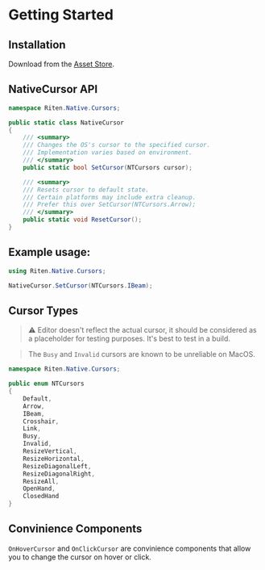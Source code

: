 # Getting Started

## Installation

Download from the [Asset Store](https://assetstore.unity.com/packages/slug/220347).

## NativeCursor API

```c#
namespace Riten.Native.Cursors;

public static class NativeCursor
{
    /// <summary>
    /// Changes the OS's cursor to the specified cursor.
    /// Implementation varies based on environment.
    /// </summary>
    public static bool SetCursor(NTCursors cursor);

    /// <summary>
    /// Resets cursor to default state.
    /// Certain platforms may include extra cleanup.
    /// Prefer this over SetCursor(NTCursors.Arrow);
    /// </summary>
    public static void ResetCursor();
}
```

## Example usage:

```c#
using Riten.Native.Cursors;

NativeCursor.SetCursor(NTCursors.IBeam);
```

## Cursor Types

> ⚠️ Editor doesn't reflect the actual cursor, it should be considered as a placeholder for testing purposes.
> It's best to test in a build.

> The `Busy` and `Invalid` cursors are known to be unreliable on MacOS.

```c#
namespace Riten.Native.Cursors;

public enum NTCursors
{
    Default,
    Arrow,
    IBeam,
    Crosshair,
    Link,
    Busy,
    Invalid,
    ResizeVertical,
    ResizeHorizontal,
    ResizeDiagonalLeft,
    ResizeDiagonalRight,
    ResizeAll,
    OpenHand,
    ClosedHand
}
```

## Convinience Components

`OnHoverCursor` and `OnClickCursor` are convinience components that allow you to change the cursor on hover or click.